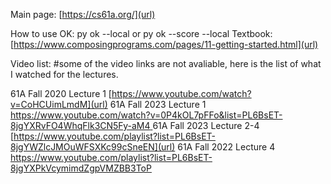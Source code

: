 Main page: [https://cs61a.org/](url)

How to use OK: py ok --local or py ok --score --local
Textbook: [https://www.composingprograms.com/pages/11-getting-started.html](url)






Video list: #some of the video links are not avaliable, here is the list of what I watched for the lectures.

61A Fall 2020 Lecture 1  [https://www.youtube.com/watch?v=CoHCUimLmdM](url)
61A Fall 2023 Lecture 1  [https://www.youtube.com/watch?v=0P4kOL7pFFo&list=PL6BsET-8jgYXRvFO4WhqFlk3CN5Fy-aM4
](url)
61A Fall 2023 Lecture 2-4  [https://www.youtube.com/playlist?list=PL6BsET-8jgYWZlcJMOuWFSXKc99cSneEN](url)
61A Fall 2022 Lecture 4  [https://www.youtube.com/playlist?list=PL6BsET-8jgYXPkVcymimdZgpVMZBB3ToP
](url)
